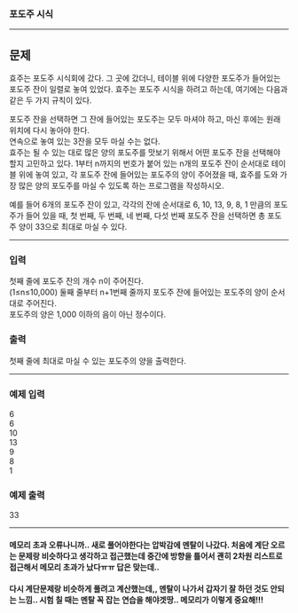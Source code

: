 ### 포도주 시식 
----
## 문제  
효주는 포도주 시식회에 갔다. 그 곳에 갔더니, 테이블 위에 다양한 포도주가 들어있는 포도주 잔이 일렬로 놓여 있었다. 효주는 포도주 시식을 하려고 하는데, 여기에는 다음과 같은 두 가지 규칙이 있다.  


포도주 잔을 선택하면 그 잔에 들어있는 포도주는 모두 마셔야 하고, 마신 후에는 원래 위치에 다시 놓아야 한다.  
연속으로 놓여 있는 3잔을 모두 마실 수는 없다.  
효주는 될 수 있는 대로 많은 양의 포도주를 맛보기 위해서 어떤 포도주 잔을 선택해야 할지 고민하고 있다. 1부터 n까지의 번호가 붙어 있는 n개의 포도주 잔이 순서대로 테이블 위에 놓여 있고, 각 포도주 잔에 들어있는 포도주의 양이 주어졌을 때, 효주를 도와 가장 많은 양의 포도주를 마실 수 있도록 하는 프로그램을 작성하시오.   


예를 들어 6개의 포도주 잔이 있고, 각각의 잔에 순서대로 6, 10, 13, 9, 8, 1 만큼의 포도주가 들어 있을 때, 첫 번째, 두 번째, 네 번째, 다섯 번째 포도주 잔을 선택하면 총 포도주 양이 33으로 최대로 마실 수 있다.  


-----
### 입력
첫째 줄에 포도주 잔의 개수 n이 주어진다.  
(1≤n≤10,000) 둘째 줄부터 n+1번째 줄까지 포도주 잔에 들어있는 포도주의 양이 순서대로 주어진다.  
 포도주의 양은 1,000 이하의 음이 아닌 정수이다.

### 출력
첫째 줄에 최대로 마실 수 있는 포도주의 양을 출력한다.

----
### 예제 입력 
6  
6  
10  
13  
9  
8  
1  

### 예제 출력 
33



----
#### 메모리 초과 오류나니까.. 새로 풀어야한다는 압박감에 멘탈이 나갔다. 처음에 계단 오르는 문제랑 비슷하다고 생각하고 접근했는데 중간에 방향을 틀어서 괜히 2차원 리스트로 접근해서 메모리 초과가 났다ㅠㅠ 답은 맞는데..  
#### 다시 계단문제랑 비슷하게 풀려고 계산했는데,, 멘탈이 나가서 갑자기 잘 하던 것도 안되는 느낌.. 시험 칠 때는 멘탈 꼭 잡는 연습을 해야겟땅.. 메모리가 이렇게 중요해!!!